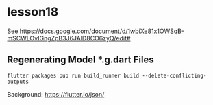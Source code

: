 # lesson18

See https://docs.google.com/document/d/1wbiXe81x1OWSqB-mSCWLOvIGngZpB3J6JAlD8CO6zyQ/edit#

## Regenerating Model \*.g.dart Files

`flutter packages pub run build_runner build --delete-conflicting-outputs`

Background: https://flutter.io/json/

